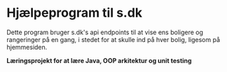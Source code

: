 # Hjælpeprogram til s.dk

Dette program bruger s.dk's api endpoints til at vise ens boligere og rangeringer på en gang, i stedet for at skulle ind på hver bolig, ligesom på hjemmesiden.

**Læringsprojekt for at lære Java, OOP arkitektur og unit testing**